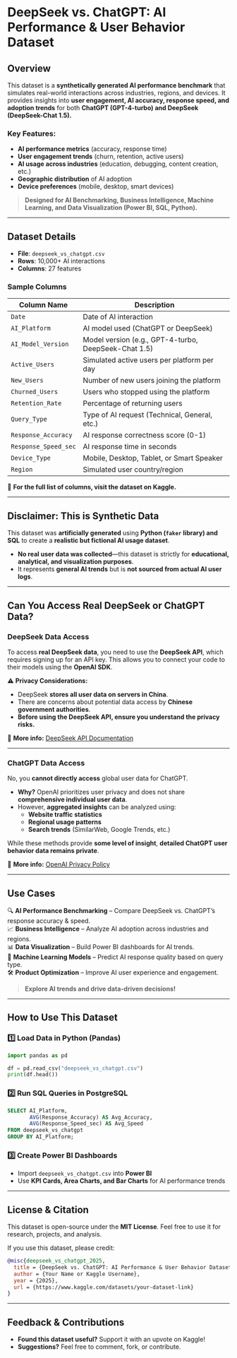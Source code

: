 # **DeepSeek vs. ChatGPT: AI Performance & User Behavior Dataset**  

## **Overview**  
This dataset is a **synthetically generated AI performance benchmark** that simulates real-world interactions across industries, regions, and devices. It provides insights into **user engagement, AI accuracy, response speed, and adoption trends** for both **ChatGPT (GPT-4-turbo) and DeepSeek (DeepSeek-Chat 1.5).**  


### **Key Features:**  
- **AI performance metrics** (accuracy, response time)  
- **User engagement trends** (churn, retention, active users)  
- **AI usage across industries** (education, debugging, content creation, etc.)  
- **Geographic distribution** of AI adoption  
- **Device preferences** (mobile, desktop, smart devices)  


> **Designed for AI Benchmarking, Business Intelligence, Machine Learning, and Data Visualization (Power BI, SQL, Python).**  


---

## **Dataset Details**  

- **File**: `deepseek_vs_chatgpt.csv`  
- **Rows**: 10,000+ AI interactions  
- **Columns**: 27 features  

### **Sample Columns**  
| Column Name         | Description |
|---------------------|-------------|
| `Date`             | Date of AI interaction |
| `AI_Platform`      | AI model used (ChatGPT or DeepSeek) |
| `AI_Model_Version` | Model version (e.g., GPT-4-turbo, DeepSeek-Chat 1.5) |
| `Active_Users`     | Simulated active users per platform per day |
| `New_Users`        | Number of new users joining the platform |
| `Churned_Users`    | Users who stopped using the platform |
| `Retention_Rate`   | Percentage of returning users |
| `Query_Type`       | Type of AI request (Technical, General, etc.) |
| `Response_Accuracy` | AI response correctness score (0-1) |
| `Response_Speed_sec` | AI response time in seconds |
| `Device_Type`      | Mobile, Desktop, Tablet, or Smart Speaker |
| `Region`          | Simulated user country/region |

📌 **For the full list of columns, visit the dataset on Kaggle.**  

---

## **Disclaimer: This is Synthetic Data**  
This dataset was **artificially generated** using **Python (`faker` library) and SQL** to create a **realistic but fictional AI usage dataset**.  

- **No real user data was collected**—this dataset is strictly for **educational, analytical, and visualization purposes**.  
- It represents **general AI trends** but is **not sourced from actual AI user logs**.  

---

## **Can You Access Real DeepSeek or ChatGPT Data?**  

### **DeepSeek Data Access**  
To access **real DeepSeek data**, you need to use the **DeepSeek API**, which requires signing up for an API key. This allows you to connect your code to their models using the **OpenAI SDK**.  

⚠️ **Privacy Considerations:**  
- DeepSeek **stores all user data on servers in China**.  
- There are concerns about potential data access by **Chinese government authorities**.  
- **Before using the DeepSeek API, ensure you understand the privacy risks.**  

🔗 **More info:** [DeepSeek API Documentation](https://deepseek.com/)  

---

### **ChatGPT Data Access**  
No, you **cannot directly access** global user data for ChatGPT.  

- **Why?** OpenAI prioritizes user privacy and does not share **comprehensive individual user data**.  
- However, **aggregated insights** can be analyzed using:  
  - **Website traffic statistics**  
  - **Regional usage patterns**  
  - **Search trends** (SimilarWeb, Google Trends, etc.)  

While these methods provide **some level of insight**, **detailed ChatGPT user behavior data remains private**.  

🔗 **More info:** [OpenAI Privacy Policy](https://openai.com/privacy/)  

---

## **Use Cases**  
🔍 **AI Performance Benchmarking** – Compare DeepSeek vs. ChatGPT’s response accuracy & speed.  
📈 **Business Intelligence** – Analyze AI adoption across industries and regions.  
📊 **Data Visualization** – Build Power BI dashboards for AI trends.  
🤖 **Machine Learning Models** – Predict AI response quality based on query type.  
🛠 **Product Optimization** – Improve AI user experience and engagement.  

> **Explore AI trends and drive data-driven decisions!**  

---

## **How to Use This Dataset**  

### **1️⃣ Load Data in Python (Pandas)**
```python
import pandas as pd

df = pd.read_csv("deepseek_vs_chatgpt.csv")
print(df.head())
```

### **2️⃣ Run SQL Queries in PostgreSQL**
```sql
SELECT AI_Platform, 
       AVG(Response_Accuracy) AS Avg_Accuracy, 
       AVG(Response_Speed_sec) AS Avg_Speed
FROM deepseek_vs_chatgpt
GROUP BY AI_Platform;
```

### **3️⃣ Create Power BI Dashboards**
- Import `deepseek_vs_chatgpt.csv` into **Power BI**  
- Use **KPI Cards, Area Charts, and Bar Charts** for AI performance trends  

---

## **License & Citation**  
This dataset is open-source under the **MIT License**. Feel free to use it for research, projects, and analysis.  

If you use this dataset, please credit:  
```bibtex
@misc{deepseek_vs_chatgpt_2025,
  title = {DeepSeek vs. ChatGPT: AI Performance & User Behavior Dataset},
  author = {Your Name or Kaggle Username},
  year = {2025},
  url = {https://www.kaggle.com/datasets/your-dataset-link}
}
```

---

## **Feedback & Contributions**  
-  **Found this dataset useful?** Support it with an upvote on Kaggle!  
- **Suggestions?** Feel free to comment, fork, or contribute.  

